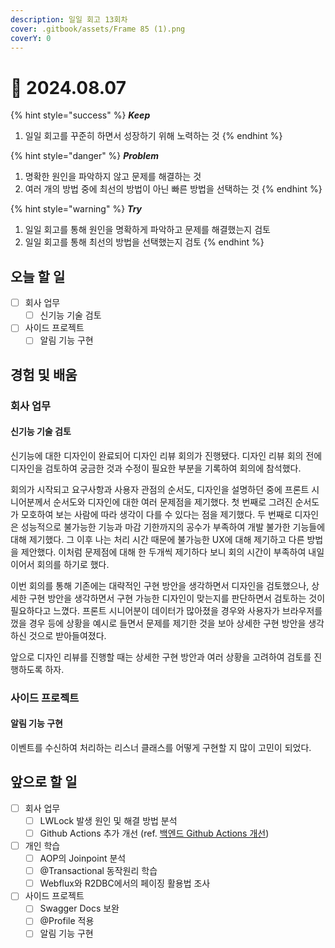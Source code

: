 ```yaml
---
description: 일일 회고 13회차
cover: .gitbook/assets/Frame 85 (1).png
coverY: 0
---
```


# 🙂 2024.08.07

{% hint style="success" %}
_**Keep**_

1. 일일 회고를 꾸준히 하면서 성장하기 위해 노력하는 것
{% endhint %}

{% hint style="danger" %}
_**Problem**_

1. 명확한 원인을 파악하지 않고 문제를 해결하는 것
2. 여러 개의 방법 중에 최선의 방법이 아닌 빠른 방법을 선택하는 것
{% endhint %}

{% hint style="warning" %}
_**Try**_

1. 일일 회고를 통해 원인을 명확하게 파악하고 문제를 해결했는지 검토
2. 일일 회고를 통해 최선의 방법을 선택했는지 검토
{% endhint %}

## 오늘 할 일

* [ ] 회사 업무
  * [ ] 신기능 기술 검토
* [ ] 사이드 프로젝트
  * [ ] 알림 기능 구현

## 경험 및 배움

### 회사 업무

#### 신기능 기술 검토

신기능에 대한 디자인이 완료되어 디자인 리뷰 회의가 진행됐다. 디자인 리뷰 회의 전에 디자인을 검토하여 궁금한 것과 수정이 필요한 부분을 기록하여 회의에 참석했다.&#x20;

회의가 시작되고 요구사항과 사용자 관점의 순서도, 디자인을 설명하던 중에 프론트 시니어분께서 순서도와 디자인에 대한 여러 문제점을 제기했다. 첫 번째로 그려진 순서도가 모호하여 보는 사람에 따라 생각이 다를 수 있다는 점을 제기했다. 두 번째로 디자인은 성능적으로 불가능한 기능과 마감 기한까지의 공수가 부족하여 개발 불가한 기능들에 대해 제기했다. 그 이후 나는 처리 시간 때문에 불가능한 UX에 대해 제기하고 다른 방법을 제안했다. 이처럼 문제점에 대해 한 두개씩 제기하다 보니 회의 시간이 부족하여 내일 이어서 회의를 하기로 했다.&#x20;

이번 회의를 통해 기존에는 대략적인 구현 방안을 생각하면서 디자인을 검토했으나, 상세한 구현 방안을 생각하면서 구현 가능한 디자인이 맞는지를 판단하면서 검토하는 것이 필요하다고 느꼈다. 프론트 시니어분이 데이터가 많아졌을 경우와 사용자가 브라우저를 껐을 경우 등에 상황을 예시로 들면서 문제를 제기한 것을 보아 상세한 구현 방안을 생각하신 것으로 받아들여졌다.

앞으로 디자인 리뷰를 진행할 때는 상세한 구현 방안과 여러 상황을 고려하여 검토를 진행하도록 하자.



### 사이드 프로젝트

#### 알림 기능 구현

이벤트를 수신하여 처리하는 리스너 클래스를 어떻게 구현할 지 많이 고민이 되었다.&#x20;



## 앞으로 할 일

* [ ] 회사 업무
  * [ ] LWLock 발생 원인 및 해결 방법 분석
  * [ ] Github Actions 추가 개선 (ref. [백엔드 Github Actions 개선](https://jimmyblog.gitbook.io/jimmys-blog/v/jimmys-log#undefined-2))
* [ ] 개인 학습
  * [ ] AOP의 Joinpoint 분석
  * [ ] @Transactional 동작원리 학습
  * [ ] Webflux와 R2DBC에서의 페이징 활용법 조사
* [ ] 사이드 프로젝트
  * [ ] Swagger Docs 보완
  * [ ] @Profile 적용
  * [ ] 알림 기능 구현
